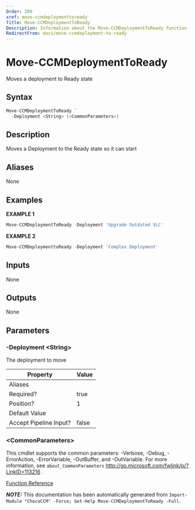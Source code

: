 ```yaml
---
Order: 200
xref: move-ccmdeploymenttoready
Title: Move-CCMDeploymentToReady
Description: Information about the Move-CCMDeploymentToReady function
RedirectFrom: docs/move-ccmdeployment-to-ready
---
```


# Move-CCMDeploymentToReady

<!-- This documentation is automatically generated from /Move-CCMDeploymentToReady.ps1 using GenerateDocs.ps1. Contributions are welcome at the original location(s). -->

Moves a  deployment to Ready state

## Syntax

~~~powershell
Move-CCMDeploymentToReady `
  -Deployment <String> [<CommonParameters>]
~~~

## Description

Moves a Deployment to the Ready state so it can start


## Aliases

None

## Examples

 **EXAMPLE 1**

~~~powershell
Move-CCMDeploymentToReady -Deployment 'Upgrade Outdated VLC'

~~~

**EXAMPLE 2**

~~~powershell
Move-CCMDeploymenttoReady -Deployment 'Complex Deployment'

~~~

## Inputs

None

## Outputs

None

## Parameters

###  -Deployment &lt;String&gt;
The deployment  to  move

Property               | Value
---------------------- | -----
Aliases                |
Required?              | true
Position?              | 1
Default Value          |
Accept Pipeline Input? | false

### &lt;CommonParameters&gt;

This cmdlet supports the common parameters: -Verbose, -Debug, -ErrorAction, -ErrorVariable, -OutBuffer, and -OutVariable. For more information, see `about_CommonParameters` http://go.microsoft.com/fwlink/p/?LinkID=113216 .



[Function Reference](xref:chococcm-functions)

***NOTE:*** This documentation has been automatically generated from `Import-Module "ChocoCCM" -Force; Get-Help Move-CCMDeploymentToReady -Full`.
